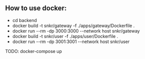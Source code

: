 ## How to use docker:

- cd backend
- docker build -t snkr/gateway -f ./apps/gateway/Dockerfile .
- docker run --rm -dp 3000:3000 --network host snkr/gateway
- docker build -t snkr/user -f ./apps/user/Dockerfile .
- docker run --rm -dp 3001:3001 --network host snkr/user

TODO: docker-compose up 
